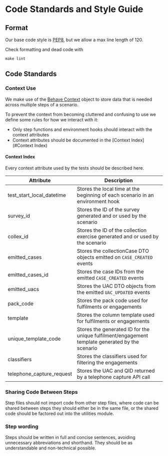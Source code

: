 # Code Standards and Style Guide

## Format

Our base code style is [PEP8](https://www.python.org/dev/peps/pep-0008/), but we allow a max line length of 120.

Check formatting and dead code with

```shell
make lint
```

## Code Standards

### Context Use

We make use of the [Behave Context](https://behave.readthedocs.io/en/stable/tutorial.html#context) object to store data
that is needed across multiple steps of a scenario.

To prevent the context from becoming cluttered and confusing to use we define some rules for how we interact with it:

- Only step functions and environment hooks should interact with the context attributes
- Context attributes should be documented in the [Context Index](#Context Index)

#### Context Index

Every context attribute used by the tests should be described here.

| Attribute                 | Description                                                                                     |
| ------------------------- | ----------------------------------------------------------------------------------------------- |
| test_start_local_datetime | Stores the local time at the beginning of each scenario in an environment hook                  |
| survey_id                 | Stores the ID of the survey generated and or used by the scenario                               |
| collex_id                 | Stores the ID of the collection exercise generated and or used by the scenario                  |
| emitted_cases             | Stores the collectionCase DTO objects emitted on `CASE_CREATED` events                          |
| emitted_cases_id          | Stores the case IDs from the emitted `CASE_CREATED` events                                      |
| emitted_uacs              | Stores the UAC DTO objects from the emitted `UAC_UPDATED` events                                |
| pack_code                 | Stores the pack code used for fulfilments or engagements                                        |
| template                  | Stores the column template used for fulfilments or engagements                                  |
| unique_template_code      | Stores the generated ID for the unique fulfilment/engagement template generated by the scenario |
| classifiers               | Stores the classifiers used for filtering the engagements                                       |
| telephone_capture_request | Stores the UAC and QID returned by a telephone capture API call                                 |

### Sharing Code Between Steps

Step files should not import code from other step files, where code can be shared between steps they should either be in
the same file, or the shared code should be factored out into the utilities module.

### Step wording

Steps should be written in full and concise sentences, avoiding unnecessary abbreviations and shorthand. They should be
as understandable and non-technical possible.